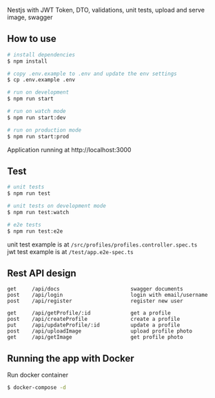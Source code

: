 Nestjs with JWT Token, DTO, validations, unit tests, upload and serve image, swagger

## How to use

```bash
# install dependencies
$ npm install

# copy .env.example to .env and update the env settings
$ cp .env.example .env

# run on development
$ npm run start

# run on watch mode
$ npm run start:dev

# run on production mode
$ npm run start:prod
```

Application running at http://localhost:3000



## Test

```bash
# unit tests
$ npm run test

# unit tests on development mode
$ npm run test:watch

# e2e tests
$ npm run test:e2e
```

unit test example is at `/src/profiles/profiles.controller.spec.ts`<br>
jwt test example is at `/test/app.e2e-spec.ts`


## Rest API design

```
get     /api/docs                       swagger documents
post    /api/login                      login with email/username
post    /api/register                   register new user

get     /api/getProfile/:id             get a profile
post    /api/createProfile              create a profile
put     /api/updateProfile/:id          update a profile
post    /api/uploadImage                upload profile photo
get     /api/getImage                   get profile photo
```


## Running the app with Docker

Run docker container

```bash
$ docker-compose -d
```